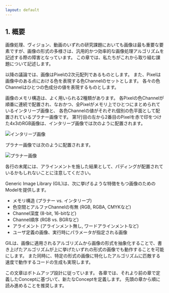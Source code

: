 ```yaml
---
layout: default
---
```


<!-- Copyright 2014 Hiroaki Nishihara

     Distributed under the Boost Software License, Version 1.0.
     (See accompanying file LICENSE_1_0.txt or copy at
     http://www.boost.org/LICENSE_1_0.txt)
-->

<!-- Copyright 2008 Lubomir Bourdev and Hailin Jin

     Distributed under the Boost Software License, Version 1.0.
     (See accompanying file LICENSE_1_0.txt or copy at
     http://www.boost.org/LICENSE_1_0.txt)
-->

<!--
    Copyright 2005-2007 Adobe Systems Incorporated
    Distributed under the MIT License (see accompanying file LICENSE_1_0_0.txt
    or a copy at http://stlab.adobe.com/licenses.html)

    Some files are held under additional license.
    Please see "http://stlab.adobe.com/licenses.html" for more information.
-->


<!--
1. Overview
Images are essential in any image processing, vision and video project,
and yet the variability in image representations makes it difficult to write imaging algorithms that are both generic and efficient.
In this section we will describe some of the challenges that we would like to address.

In the following discussion an image is a 2D array of pixels.
A pixel is a set of color channels that represents the color at a given point in an image.
Each channel represents the value of a color component.

There are two common memory structures for an image.
Interleaved images are represented by grouping the pixels together in memory and interleaving all channels together, whereas planar images keep the channels in separate color planes.
Here is a 4x3 RGB image in which the second pixel of the first row is marked in red, in interleaved form:
and in planar form:
Note also that rows may optionally be aligned resulting in a potential padding at the end of rows.
-->

## <a name="section_01"> 1. 概要

画像処理、ヴィジョン、動画のいずれの研究課題においても画像は最も重要な要素ですが、画像の形式の多様さは、汎用的かつ効率的な画像処理アルゴリズムを記述する際の障害となっています。
この章では、私たちがこれから取り組む課題について記述します。

以降の議論では、画像はPixelの2次元配列であるものとします。
また、Pixelは画像中のある点における色を表現する色Channelのセットとします。
各々の色Channelはひとつの色成分の値を表現するものとします。

画像のメモリ構造は、よく用いられる2種類があります。
各Pixelの色Channelが順番に連続で配置され、なおかつ、全Pixelがメモリ上でひとつにまとめられているインタリーブ画像と、
各色Channelの値がそれぞれ個別の色平面として配置されているプラナー画像です。
第1行目の左から2番目のPixelを赤で印をつけた4x3のRGB画像は、インタリーブ画像では次のように配置されます。

![インタリーブ画像](http://hironishihara.github.com/GILDesignGuide-ja/src/img/interleaved.jpg "インタリーブ画像")

プラナー画像では次のように配置されます。

![プラナー画像](http://hironishihara.github.com/GILDesignGuide-ja/src/img/planar.jpg "プラナー画像")

各行の末尾には、アラインメントを施した結果として、パディングが配置されているかもしれないことに注意してください。

<!--
Note also that rows may optionally be aligned resulting in a potential padding at the end of rows.
The Generic Image Library (GIL) provides models for images that vary in:
* Structure (planar vs. interleaved)
* Color space and presence of alpha (RGB, RGBA, CMYK, etc.)
* Channel depth (8-bit, 16-bit, etc.)
* Order of channels (RGB vs. BGR, etc.)
* Row alignment policy (no alignment, word-alignment, etc.)
It also supports user-defined models of images, and images whose parameters are specified at run-time.
GIL abstracts image representation from algorithms applied on images and allows us to write the algorithm once and
have it work on any of the above image variations while generating code that is comparable in speed to that
of hand-writing the algorithm for a specific image type.

This document follows bottom-up design. Each section defines concepts that build on top of concepts defined in previous sections.
It is recommended to read the sections in order.
-->

Generic Image Library (GIL)は、次に挙げるような特徴をもつ画像のためのModelを提供します。

* メモリ構造 (プラナー vs. インタリーブ)
* 色空間とアルファChannelの有無 (RGB, RGBA, CMYKなど)
* Channel深度 (8-bit, 16-bitなど)
* Channel順序 (RGB vs. BGRなど)
* アライメント (アラインメント無し, ワードアラインメントなど)
* ユーザ定義の画像、実行時にパラメータが指定される画像

GILは、画像に適用されるアルゴリズムから画像の形式を抽象化することで、書き上げたアルゴリズムが上に挙げたいずれの形式の画像でも動作することを可能にします。
また同時に、特定の形式の画像に特化したアルゴリズムに匹敵する速度で動作するコードの生成も実現します。

この文章はボトムアップ設計に従っています。
各章では、それより前の章で定義したConceptに基づいて、新たなConceptを定義します。
先頭の章から順に読み進めることを推奨します。
